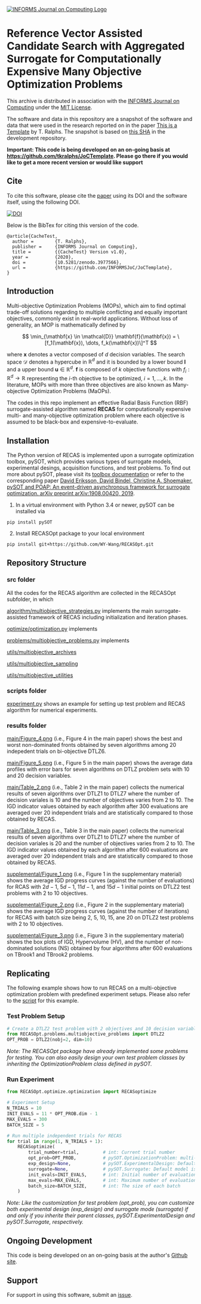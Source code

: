 [![INFORMS Journal on Computing Logo](https://INFORMSJoC.github.io/logos/INFORMS_Journal_on_Computing_Header.jpg)](https://pubsonline.informs.org/journal/ijoc)

# Reference Vector Assisted Candidate Search with Aggregated Surrogate for Computationally Expensive Many Objective Optimization Problems

This archive is distributed in association with the [INFORMS Journal on
Computing](https://pubsonline.informs.org/journal/ijoc) under the [MIT License](LICENSE).

The software and data in this repository are a snapshot of the software and data
that were used in the research reported on in the paper [This is a Template](https://doi.org/10.1287/ijoc.2019.0934) by T. Ralphs. The snapshot is based on [this SHA](https://github.com/tkralphs/JoCTemplate/commit/f7f30c63adbcb0811e5a133e1def696b74f3ba15) in the development repository. 

**Important: This code is being developed on an on-going basis at https://github.com/tkralphs/JoCTemplate. Please go there if you would like to get a more recent version or would like support**



## Cite

To cite this software, please cite the [paper](https://doi.org/10.1287/ijoc.2019.0934) using its DOI and the software itself, using the following DOI.

[![DOI](https://zenodo.org/badge/285853815.svg)](https://zenodo.org/badge/latestdoi/285853815)

Below is the BibTex for citing this version of the code.

```
@article{CacheTest,
  author =        {T. Ralphs},
  publisher =     {INFORMS Journal on Computing},
  title =         {{CacheTest} Version v1.0},
  year =          {2020},
  doi =           {10.5281/zenodo.3977566},
  url =           {https://github.com/INFORMSJoC/JoCTemplate},
}  
```



## Introduction

Multi-objective Optimization Problems (MOPs), which aim to find optimal trade-off solutions regarding to multiple conflicting and equally important objectives, commonly exist in real-world applications. Without loss of generality, an MOP is mathematically defined by

$$
\min_{\mathbf{x} \in \mathcal{D}} \mathbf{f}(\mathbf{x}) = \[f_1(\mathbf{x}), \dots, f_k(\mathbf{x})\]^T
$$

where $\mathbf{x}$ denotes a vector composed of $d$ decision variables. The search space $\mathcal{D}$ denotes a hypercube in $\mathbb{R}^d$ and it is bounded by a lower bound $\mathbf{l}$ and a upper bound $\mathbf{u} \in \mathbb{R}^d$. $\mathbf{f}$ is composed of $k$ objective functions with $f_i : \mathbb{R}^d \rightarrow \mathbb{R}$ representing the $i$-th objective to be optimized, $i = 1, \dots, k$. In the literature, MOPs with more than three objectives are also known as Many-objective Optimization Problems (MaOPs).

The codes in this repo implement an effective Radial Basis Function (RBF) surrogate-assisted algorithm named **RECAS** for computationally expensive multi- and many-objective optimization problem where each objective is assumed to be black-box and expensive-to-evaluate.



## Installation

The Python version of RECAS is implemented upon a surrogate optimization toolbox, pySOT, which provides various types of surrogate models, experimental desings, acquisition functions, and test problems. To find out more about pySOT, please visit its [toolbox documentation](http://pysot.readthedocs.io/) or refer to the corresponding paper [David Eriksson, David Bindel, Christine A. Shoemaker. pySOT and POAP: An event-driven asynchronous framework for surrogate optimization. arXiv preprint arXiv:1908.00420, 2019](https://doi.org/10.48550/arXiv.1908.00420).

1. In a virtual environment with Python 3.4 or newer, pySOT can be installed via

```
pip install pySOT
```

2. Install RECASOpt package to your local environment

```
pip install git+https://github.com/WY-Wang/RECASOpt.git
```



## Repository Structure

### src folder
All the codes for the RECAS algorithm are collected in the RECASOpt subfolder, in which

[algorithm/multiobjective_strategies.py](https://github.com/WY-Wang/2021.0343/blob/master/src/RECASOpt/algorithm/multiobjective_strategies.py) implements the main surrogate-assisted framework of RECAS including initialization and iteration phases.

[optimize/optimization.py](https://github.com/WY-Wang/2021.0343/blob/master/src/RECASOpt/optimize/optimization.py) implements 

[problems/multiobjective_problems.py](https://github.com/WY-Wang/2021.0343/blob/master/src/RECASOpt/problems/multiobjective_problems.py) implements

[utils/multiobjective_archives](https://github.com/WY-Wang/2021.0343/blob/master/src/RECASOpt/utils/multiobjective_archives.py)

[utils/multiobjective_sampling](https://github.com/WY-Wang/2021.0343/blob/master/src/RECASOpt/utils/multiobjective_sampling.py)

[utils/multiobjective_utilities](https://github.com/WY-Wang/2021.0343/blob/master/src/RECASOpt/utils/multiobjective_utilities.py)

### scripts folder
[experiment.py](https://github.com/WY-Wang/2021.0343/blob/master/scripts/experiment.py) shows an example for setting up test problem and RECAS algorithm for numerical experiments.

### results folder

[main/Figure_4.png](https://github.com/WY-Wang/2021.0343/blob/master/results/main/Figure_4.png) (i.e., Figure 4 in the main paper) shows the best and worst non-dominated fronts obtained by seven algorithms among 20 indepedent trials on bi-objective DTLZ6.

[main/Figure_5.png](https://github.com/WY-Wang/2021.0343/blob/master/results/main/Figure_5.png) (i.e., Figure 5 in the main paper) shows the average data profiles with error bars for seven algorithms on DTLZ problem sets with 10 and 20 decision variables.

[main/Table_2.png](https://github.com/WY-Wang/2021.0343/blob/master/results/main/Table_2.png) (i.e., Table 2 in the main paper) collects the numerical results of seven algorithms over DTLZ1 to DTLZ7 where the number of decision variales is 10 and the number of objectives varies from 2 to 10. The IGD indicator values obtained by each algorithm after 300 evaluations are averaged over 20 independent trials and are statistically compared to those obtained by RECAS.

[main/Table_3.png](https://github.com/WY-Wang/2021.0343/blob/master/results/main/Table_3.png) (i.e., Table 3 in the main paper) collects the numerical results of seven algorithms over DTLZ1 to DTLZ7 where the number of decision variales is 20 and the number of objectives varies from 2 to 10. The IGD indicator values obtained by each algorithm after 600 evaluations are averaged over 20 independent trials and are statistically compared to those obtained by RECAS.

[supplemental/Figure_1.png](https://github.com/WY-Wang/2021.0343/blob/master/results/supplemental/Figure_1.png) (i.e., Figure 1 in the supplementary material) shows the average IGD progress curves (against the number of evaluations) for RCAS with $2d-1$, $5d-1$, $11d-1$, and $15d-1$ initial points on DTLZ2 test problems with 2 to 10 objectives.

[supplemental/Figure_2.png](https://github.com/WY-Wang/2021.0343/blob/master/results/supplemental/Figure_2.png) (i.e., Figure 2 in the supplementary material) shows the average IGD progress curves (against the number of iterations) for RECAS with batch size being 2, 5, 10, 15, ane 20 on DTLZ2 test problems with 2 to 10 objectives. 

[supplemental/Figure_3.png](https://github.com/WY-Wang/2021.0343/blob/master/results/supplemental/Figure_3.png) (i.e., Figure 3 in the supplementary material) shows the box plots of IGD, Hypervolume (HV), and the number of non-dominated solutions (NS) obtained by four algorithms after 600 evaluations on TBrook1 and TBrook2 problems.



## Replicating

The following example shows how to run RECAS on a multi-objective optimization problem with predefined experiment setups. Please also refer to the [script](https://github.com/INFORMSJoC/2021.0343/blob/master/scripts/experiment.py) for this example.

### Test Problem Setup
```python
# Create a DTLZ2 test problem with 2 objectives and 10 decision variables
from RECASOpt.problems.multiobjective_problems import DTLZ2
OPT_PROB = DTLZ2(nobj=2, dim=10)
```
*Note: The RECASOpt package have already implemented some problems for testing. You can also easily design your own test problem classes by inheriting the OptimizationProblem class defined in pySOT.*

### Run Experiment
```python
from RECASOpt.optimize.optimization import RECASoptimize

# Experiment Setup
N_TRIALS = 10
INIT_EVALS = 11 * OPT_PROB.dim - 1
MAX_EVALS = 300
BATCH_SIZE = 5

# Run multiple independent trials for RECAS
for trial in range(1, N_TRIALS + 1):
    RECASoptimize(
        trial_number=trial,         # int: Current trial number
        opt_prob=OPT_PROB,          # pySOT.OptimizationProblem: multi-objective test problem
        exp_design=None,            # pySOT.ExperimentalDesign: Default method is Latin Hypercube Sampling
        surrogate=None,             # pySOT.Surrogate: Default model is RBF with cubic kernel and linear tail
        init_evals=INIT_EVALS,      # int: Initial number of evaluations for experimental design
        max_evals=MAX_EVALS,        # int: Maximum number of evaluations
        batch_size=BATCH_SIZE,      # int: The size of each batch
    )
```
*Note: Like the customization for test problem (opt_prob), you can customize both experimental design (exp_design) and surrogate mode (surrogate) if and only if you inherite their parent classes, pySOT.ExperimentalDesign and pySOT.Surrogate, respectively.*



## Ongoing Development

This code is being developed on an on-going basis at the author's [Github site](https://github.com/WY-Wang/RECASOpt).



## Support

For support in using this software, submit an [issue](https://github.com/tkralphs/JoCTemplate/issues/new).
